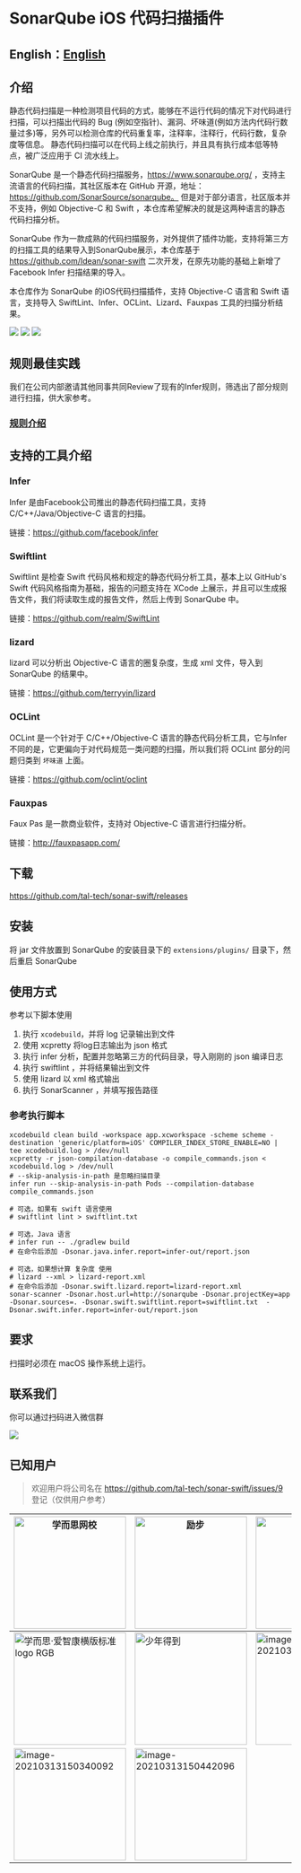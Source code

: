 # SonarQube iOS 代码扫描插件

## English：[English](README_en.md)

## 介绍
静态代码扫描是一种检测项目代码的方式，能够在不运行代码的情况下对代码进行扫描，可以扫描出代码的 Bug (例如空指针)、漏洞、坏味道(例如方法内代码行数量过多)等，另外可以检测仓库的代码重复率，注释率，注释行，代码行数，复杂度等信息。
静态代码扫描可以在代码上线之前执行，并且具有执行成本低等特点，被广泛应用于 CI 流水线上。

SonarQube 是一个静态代码扫描服务，https://www.sonarqube.org/ ，支持主流语言的代码扫描，其社区版本在 GitHub 开源，地址：https://github.com/SonarSource/sonarqube。
但是对于部分语言，社区版本并不支持，例如 Objective-C 和 Swift ，本仓库希望解决的就是这两种语言的静态代码扫描分析。

SonarQube 作为一款成熟的代码扫描服务，对外提供了插件功能，支持将第三方的扫描工具的结果导入到SonarQube展示，本仓库基于 https://github.com/Idean/sonar-swift 二次开发，在原先功能的基础上新增了 Facebook Infer 扫描结果的导入。

本仓库作为 SonarQube 的iOS代码扫描插件，支持 Objective-C 语言和 Swift 语言，支持导入 SwiftLint、Infer、OCLint、Lizard、Fauxpas 工具的扫描分析结果。

![](docs/quality-profiles.png)
![](docs/quality-profiles-infer.png)
![](docs/infer-bug.png)

## 规则最佳实践
我们在公司内部邀请其他同事共同Review了现有的Infer规则，筛选出了部分规则进行扫描，供大家参考。
### [规则介绍](docs/rule.md)

## 支持的工具介绍

### Infer 
Infer 是由Facebook公司推出的静态代码扫描工具，支持 C/C++/Java/Objective-C 语言的扫描。

链接：https://github.com/facebook/infer 

### Swiftlint
Swiftlint 是检查 Swift 代码风格和规定的静态代码分析工具，基本上以 GitHub's Swift 代码风格指南为基础，报告的问题支持在 XCode 上展示，并且可以生成报告文件，我们将读取生成的报告文件，然后上传到 SonarQube 中。

链接：https://github.com/realm/SwiftLint

### lizard
lizard 可以分析出 Objective-C 语言的圈复杂度，生成 xml 文件，导入到 SonarQube 的结果中。

链接：https://github.com/terryyin/lizard

### OCLint
OCLint 是一个针对于 C/C++/Objective-C 语言的静态代码分析工具，它与Infer不同的是，它更偏向于对代码规范一类问题的扫描，所以我们将 OCLint 部分的问题归类到 `坏味道` 上面。

链接：https://github.com/oclint/oclint

### Fauxpas
Faux Pas 是一款商业软件，支持对 Objective-C 语言进行扫描分析。

链接：http://fauxpasapp.com/

## 下载
https://github.com/tal-tech/sonar-swift/releases

## 安装
将 jar 文件放置到 SonarQube 的安装目录下的 `extensions/plugins/` 目录下，然后重启 SonarQube 

## 使用方式

参考以下脚本使用
1. 执行 `xcodebuild`，并将 log 记录输出到文件
2. 使用 xcpretty 将log日志输出为 json 格式
3. 执行 infer 分析，配置并忽略第三方的代码目录，导入刚刚的 json 编译日志
4. 执行 swiftlint ，并将结果输出到文件
5. 使用 lizard 以 xml 格式输出
6. 执行 SonarScanner ，并填写报告路径

### 参考执行脚本
```shell script
xcodebuild clean build -workspace app.xcworkspace -scheme scheme -destination 'generic/platform=iOS' COMPILER_INDEX_STORE_ENABLE=NO | tee xcodebuild.log > /dev/null
xcpretty -r json-compilation-database -o compile_commands.json < xcodebuild.log > /dev/null
# --skip-analysis-in-path 是忽略扫描目录
infer run --skip-analysis-in-path Pods --compilation-database compile_commands.json

# 可选，如果有 swift 语言使用
# swiftlint lint > swiftlint.txt

# 可选，Java 语言
# infer run -- ./gradlew build
# 在命令后添加 -Dsonar.java.infer.report=infer-out/report.json

# 可选，如果想计算 复杂度 使用
# lizard --xml > lizard-report.xml
# 在命令后添加 -Dsonar.swift.lizard.report=lizard-report.xml
sonar-scanner -Dsonar.host.url=http://sonarqube -Dsonar.projectKey=app -Dsonar.sources=. -Dsonar.swift.swiftlint.report=swiftlint.txt  -Dsonar.swift.infer.report=infer-out/report.json

```

## 要求
扫描时必须在 macOS 操作系统上运行。

## 联系我们
你可以通过扫码进入微信群

![](https://static0.xesimg.com/external/Wechat.jpeg)

## 已知用户
> 欢迎用户将公司名在 https://github.com/tal-tech/sonar-swift/issues/9 登记（仅供用户参考）

| <img src="https://tva1.sinaimg.cn/large/008eGmZEly1gmuh5srzejj308002i744.jpg" alt="学而思网校" width="200"> | <img src ="https://tva1.sinaimg.cn/large/008eGmZEly1gmuh69mn30j303v01aglh.jpg" alt="励步" width="200"> | <img src="https://tva1.sinaimg.cn/large/008eGmZEly1gmuh6ygdeyj31vt0hedg8.jpg" alt="小猴" width="200"> |
| ------------------------------------------------------------ | ------------------------------------------------------------ | ------------------------------------------------------------ |
| <img src="https://tva1.sinaimg.cn/large/008eGmZEly1gmuhfzv3fmj31jl0agweq.jpg" alt="学而思·爱智康横版标准logo RGB" width="200" /> | <img src="https://tva1.sinaimg.cn/large/008eGmZEly1gmuh7euh0hj307u0240sj.jpg" alt="少年得到" width="200"> | <img src="https://tva1.sinaimg.cn/large/008eGmZEly1goiag2ishtj30e604kaax.jpg" alt="image-20210313150211023" width="200" /> |
| <img src="https://tva1.sinaimg.cn/large/008eGmZEly1goiahkvizhj309i03kt8n.jpg" alt="image-20210313150340092" width="200" /> | <img src="https://tva1.sinaimg.cn/large/008eGmZEly1goiainv8foj30as038weo.jpg" alt="image-20210313150442096" width="200" /> |                                                              |

